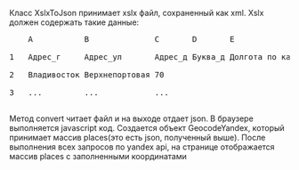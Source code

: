 Класс XslxToJson принимает xslx файл, сохраненный как xml. Xslx должен содержать такие данные:<br/>
<pre>
    A           B              C       D       E                F<br/>
1   Адрес_г     Адрес_ул       Адрес_д Буква_д Долгота по карте Широта по карте<br/>
2   Владивосток Верхнепортовая 70<br/>
3   ...         ...            ...<br/>
</pre>
Метод convert читает файл и на выходе отдает json. В браузере выполняется javascript код. Создается объект GeocodeYandex, который принимает массив places(это есть json, полученный выше). 
После выполнения всех запросов по yandex api, на странице отображается массив places с заполненными координатами